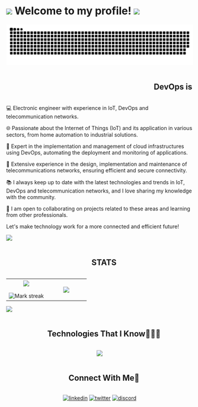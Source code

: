 # <img src = "https://media2.giphy.com/media/QssGEmpkyEOhBCb7e1/giphy.gif?cid=ecf05e47a0n3gi1bfqntqmob8g9aid1oyj2wr3ds3mg700bl&rid=giphy.gif" width = 24px> Welcome to my profile! <img src = "https://media2.giphy.com/media/QssGEmpkyEOhBCb7e1/giphy.gif?cid=ecf05e47a0n3gi1bfqntqmob8g9aid1oyj2wr3ds3mg700bl&rid=giphy.gif" width = 24px>

<div align="center">
  <img  src="https://github.com/1999AZZAR/1999AZZAR/blob/main/resources/img/grid-snake.svg"
       alt="snake" /></a>
</div>

<div id="user-content-toc">
  <ul align="center">
    <marquee behavior="scroll" direction="left" scrollamount="5">
      <summary><h2 style="display: inline-block">DevOps is not just a tool or a process, it is a culture of collaboration and continuous improvement.</h2></summary>
    </marquee>
  </ul>
</div>

💻 Electronic engineer with experience in IoT, DevOps and telecommunication networks.

🌐 Passionate about the Internet of Things (IoT) and its application in various sectors, from home automation to industrial solutions.

🚀 Expert in the implementation and management of cloud infrastructures using DevOps,
automating the deployment and monitoring of applications.

🔌 Extensive experience in the design, implementation and maintenance of telecommunications networks, ensuring efficient and secure connectivity.

📚 I always keep up to date with the latest technologies and trends in IoT, DevOps and telecommunication networks,
and I love sharing my knowledge with the community.

🤝 I am open to collaborating on projects related to these areas and learning from other professionals.

Let's make technology work for a more connected and efficient future!


<a href="https://www.youtube.com/watch?v=kx20kG6m-JA"><img src="https://user-images.githubusercontent.com/73097560/115834477-dbab4500-a447-11eb-908a-139a6edaec5c.gif"></a>


<div id="user-content-toc">
  <ul align="center">
    <summary><h2 style="display: inline-block">STATS</h2></summary>
  </ul>
</div>

<p align="center">
  <!--- stats (start) -->
<table align="center">
<tr border="none">
<td width="50%" align="center">
  
  <img  align="center"  src="https://github-readme-stats.vercel.app/api?username=DavidLara616&theme=dark&show_icons=true&count_private=true" />
  <br></br>
  <img  title="🔥 Get streak stats for your profile at git.io/streak-stats" alt="Mark streak" src="https://github-readme-streak-stats.herokuapp.com/?user=DavidLara616&theme=dark&hide_border=false" /> 
</td>

<td width="50%" align="center">

  <img  align="center"  src="https://github-readme-stats.anuraghazra1.vercel.app/api/top-langs/?username=DavidLara616&theme=dark&hide_border=false&no-bg=true&no-frame=true&langs_count=10"/>
  
  </td>
</tr>
</table>

<a href="https://www.youtube.com/watch?v=kx20kG6m-JA"><img src="https://user-images.githubusercontent.com/73097560/115834477-dbab4500-a447-11eb-908a-139a6edaec5c.gif"></a>


<div id="user-content-toc">
  <ul align="center">
    <summary><h2 style="display: inline-block">Technologies That I Know👨🏻‍💻</h2></summary>
  </ul>
</div>

<p align="center">
  <a href="https://skillicons.dev">
    <img src="https://skillicons.dev/icons?i=git,aws,azure,c,arduino,discord,github,html,css,js,linux,mysql,nodejs,py,raspberrypi,vscode&perline=14" />
  </a>
</p>

<div id="user-content-toc">
  <ul align="center">
    <summary><h2 style="display: inline-block">Connect With Me🤝</h2></summary>
  </ul>
</div>

<p align="center">
<a href="https://www.linkedin.com/in/david-lara-barbosa/" target="blank"><img align="center" src="https://user-images.githubusercontent.com/88904952/234979284-68c11d7f-1acc-4f0c-ac78-044e1037d7b0.png" alt="linkedin" height="50" width="50" /></a>
<a href="https://twitter.com/DavidLara19782" target="blank"><img align="center" src="https://user-images.githubusercontent.com/88904952/234980676-61bfb021-ecc8-48f7-88e6-34c1b06c4a58.png" alt="twitter" height="50" width="50" /></a> 
<a href="https://discordapp.com/channels/@me/.davidl." target="blank"><img align="center" src="https://user-images.githubusercontent.com/88904952/234982627-019fd336-6248-453c-9b05-97c13fd1d207.png" alt="discord" height="50" width="50" /></a>
</p>
